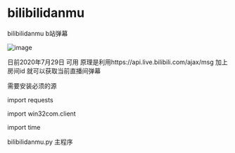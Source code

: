 # bilibilidanmu
bilibilidanmu   b站弹幕

![image](https://github.com/shuishen49/bilibilidanmu/blob/master/yanshi.png)

日前2020年7月29日 可用
原理是利用https://api.live.bilibili.com/ajax/msg
加上房间id 就可以获取当前直播间弹幕


需要安装必须的源

import requests

import win32com.client

import time


bilibilidanmu.py 主程序
